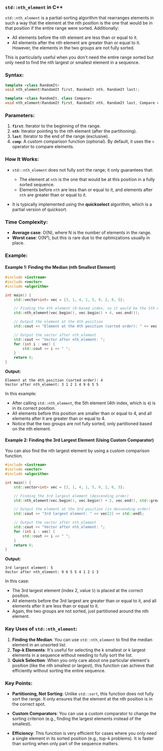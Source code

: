 ### `std::nth_element` in C++

`std::nth_element` is a partial-sorting algorithm that rearranges elements in such a way that the element at the nth position is the one that would be in that position if the entire range were sorted. Additionally:
- All elements before the nth element are less than or equal to it.
- All elements after the nth element are greater than or equal to it.
However, the elements in the two groups are not fully sorted.

This is particularly useful when you don't need the entire range sorted but only need to find the nth largest or smallest element in a sequence.

### Syntax:
```cpp
template <class RandomIt>
void nth_element(RandomIt first, RandomIt nth, RandomIt last);

template <class RandomIt, class Compare>
void nth_element(RandomIt first, RandomIt nth, RandomIt last, Compare comp);
```

### Parameters:
1. **`first`**: Iterator to the beginning of the range.
2. **`nth`**: Iterator pointing to the nth element (after the partitioning).
3. **`last`**: Iterator to the end of the range (exclusive).
4. **`comp`**: A custom comparison function (optional). By default, it uses the `<` operator to compare elements.

### How It Works:
- `std::nth_element` does not fully sort the range; it only guarantees that:
  - The element at `nth` is the one that would be at this position in a fully sorted sequence.
  - Elements before `nth` are less than or equal to it, and elements after `nth` are greater than or equal to it.
  
- It is typically implemented using the **quickselect** algorithm, which is a partial version of quicksort.

### Time Complexity:
- **Average case**: O(N), where N is the number of elements in the range.
- **Worst case**: O(N²), but this is rare due to the optimizations usually in place.

### Example:

#### Example 1: Finding the Median (nth Smallest Element)

```cpp
#include <iostream>
#include <vector>
#include <algorithm>

int main() {
    std::vector<int> vec = {3, 1, 4, 1, 5, 9, 2, 6, 5};

    // Finding the 4th element (0-based index, so it would be the 5th element if sorted)
    std::nth_element(vec.begin(), vec.begin() + 4, vec.end());

    // Output the element at the 4th position
    std::cout << "Element at the 4th position (sorted order): " << vec[4] << std::endl;

    // Output the vector after nth_element
    std::cout << "Vector after nth_element: ";
    for (int i : vec) {
        std::cout << i << " ";
    }
    return 0;
}
```

**Output:**
```
Element at the 4th position (sorted order): 4
Vector after nth_element: 3 1 2 1 4 9 6 5 5
```

In this example:
- After calling `std::nth_element`, the 5th element (4th index, which is `4`) is in its correct position.
- All elements before this position are smaller than or equal to 4, and all elements after it are greater than or equal to 4.
- Notice that the two groups are not fully sorted, only partitioned based on the nth element.

#### Example 2: Finding the 3rd Largest Element (Using Custom Comparator)

You can also find the nth largest element by using a custom comparison function.

```cpp
#include <iostream>
#include <vector>
#include <algorithm>

int main() {
    std::vector<int> vec = {3, 1, 4, 1, 5, 9, 2, 6, 5};

    // Finding the 3rd largest element (descending order)
    std::nth_element(vec.begin(), vec.begin() + 2, vec.end(), std::greater<int>());

    // Output the element at the 3rd position (in descending order)
    std::cout << "3rd largest element: " << vec[2] << std::endl;

    // Output the vector after nth_element
    std::cout << "Vector after nth_element: ";
    for (int i : vec) {
        std::cout << i << " ";
    }
    return 0;
}
```

**Output:**
```
3rd largest element: 5
Vector after nth_element: 9 6 5 5 4 1 2 1 3
```

In this case:
- The 3rd largest element (index 2, value `5`) is placed at the correct position.
- All elements before the 3rd largest are greater than or equal to it, and all elements after it are less than or equal to it.
- Again, the two groups are not sorted, just partitioned around the nth element.

### Key Uses of `std::nth_element`:
1. **Finding the Median**: You can use `std::nth_element` to find the median element in an unsorted list.
2. **Top-k Elements**: It's useful for selecting the k smallest or k largest elements in a sequence without needing to fully sort the list.
3. **Quick Selection**: When you only care about one particular element's position (like the nth smallest or largest), this function can achieve that efficiently without sorting the entire sequence.

### Key Points:
- **Partitioning, Not Sorting**: Unlike `std::sort`, this function does not fully sort the range. It only ensures that the element at the nth position is in the correct spot.
  
- **Custom Comparators**: You can use a custom comparator to change the sorting criterion (e.g., finding the largest elements instead of the smallest).

- **Efficiency**: This function is very efficient for cases where you only need a single element in its sorted position (e.g., top-k problems). It is faster than sorting when only part of the sequence matters.
